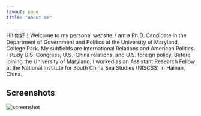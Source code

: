 ```yaml
---
layout: page
title: "About me"
---
```


Hi! 你好！Welcome to my personal website. I am a Ph.D. Candidate in the Department of Government and Politics at the University of Maryland, College Park. My subfields are International Relations and American Politics. I study U.S. Congress, U.S.-China relations, and U.S. foreign policy. Before joining the University of Maryland, I worked as an Assistant Research Fellow at the National Institute for South China Sea Studies (NISCSS) in Hainan, China.

## Screenshots

![screenshot](https://user-images.githubusercontent.com/4943215/109431850-cd711780-7a08-11eb-8601-2763f2ee6bb4.png)
